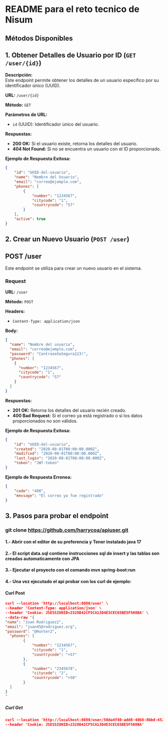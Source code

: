 
# README para el reto tecnico de Nisum

## Métodos Disponibles

## 1. Obtener Detalles de Usuario por ID (`GET /user/{id}`)

**Descripción:**  
Este endpoint permite obtener los detalles de un usuario específico por su identificador único (UUID).

**URL:** `/user/{id}`

**Método:** `GET`

**Parámetros de URL:**
- `id` (UUID): Identificador único del usuario.

**Respuestas:**
- **200 OK:** Si el usuario existe, retorna los detalles del usuario.
- **404 Not Found:** Si no se encuentra un usuario con el ID proporcionado.

**Ejemplo de Respuesta Exitosa:**
```json
{
    "id": "UUID-del-usuario",
    "name": "Nombre del Usuario",
    "email": "correo@ejemplo.com",
    "phones": [
        {
            "number": "1234567",
            "citycode": "1",
            "countrycode": "57"
        }
    ],
    "active": true
}
```

## 2. Crear un Nuevo Usuario (`POST /user`)

## POST /user

Este endpoint se utiliza para crear un nuevo usuario en el sistema.

### Request

**URL:** `/user`

**Método:** `POST`

**Headers:**
- `Content-Type: application/json`

**Body:**
```json
{
  "name": "Nombre del usuario",
  "email": "correo@ejemplo.com",
  "password": "ContraseñaSegura123!",
  "phones": [
    {
      "number": "1234567",
      "citycode": "1",
      "countrycode": "57"
    }
  ]
}
```

**Respuestas:**
- **201 OK:** Retorna los detalles del usuario recién creado.
- **400 Bad Request:** Si el correo ya está registrado o si los datos proporcionados no son válidos.

**Ejemplo de Respuesta Exitosa:**
```json
{
    "id": "UUID-del-usuario",
    "created": "2020-08-01T00:00:00.000Z",
    "modified": "2020-08-01T00:00:00.000Z",
    "last_login": "2020-08-01T00:00:00.000Z",
    "token": "JWT-token"
}
```
**Ejemplo de Respuesta Erronea:**

```json
{
    "code": "400",
    "message": "El correo ya fue registrado"
}
```

## 3. Pasos para probar el endpoint
### git clone https://github.com/harrycoa/apiuser.git

#### 1.- Abrir con el editor de su preferencia y Tener instalado java 17
#### 2.- El script data.sql contiene instrucciones sql de insert y las tablas son creadas automaticamente con JPA
#### 3.- Ejecutar el proyecto con el comando mvn spring-boot:run
#### 4.- Una vez ejecutado el api probar con los curl de ejemplo:

#### Curl Post

```json
curl --location 'http://localhost:8080/user' \
--header 'Content-Type: application/json' \
--header 'Cookie: JSESSIONID=2328D42CF5CA13D4E3CEC65BE5F508BA' \
--data-raw '{
"name": "Juan Rodriguez2",
"email": "juan45@rodriguez.org",
"password": "@Hunter2",
  "phones": [
        {
            "number": "1234567",
            "citycode": "1",
            "countrycode": "+57"
        },
        {
            "number": "2345678",
            "citycode": "2",
            "countrycode": "+58"
        }
  ]
}
'
```
##### Curl Get
```json
curl --location 'http://localhost:8080/user/50da4f40-add8-40b8-8bbd-45225865dedc' \
--header 'Cookie: JSESSIONID=2328D42CF5CA13D4E3CEC65BE5F508BA'
```

